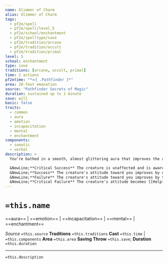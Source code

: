 ```yaml
---
name: Glimmer of Charm
alias: Glimmer of Charm
tags:
  - pf2e/spell
  - pf2e/spell/level_5
  - pf2e/school/enchantment
  - pf2e/spelltype/save
  - pf2e/tradition/arcane
  - pf2e/tradition/occult
  - pf2e/tradition/primal
level: 5
school: enchantment
type: save
traditions: [arcane, occult, primal]
time: 2 actions
pf2etime: "*⬺{ .Pathfinder }*"
area: 20-foot emanation
source: "Pathfinder Secrets of Magic"
duration: sustained up to 1 minute
save: will
basic: false
traits:
  - common
  - aura
  - emotion
  - incapacitation
  - mental
  - enchantment
components:
  - somatic
  - verbal
description: >
  You're bathed in a smooth, almost glittering aura that improves the attitude of those near you. Any creature that ends its turn in the aura must attempt a Will saving throw with the following effects. No matter the result, it's then temporarily immune for 24 hours. The effect lasts until the spell ends, even after the creature leaves the aura.

  &NewLine;**Critical Success** The creature is unaffected and is aware of the aura.
  &NewLine;**Success** The creature's attitude toward you improves by one step. If that improves its attitude to at least [[Indifferent]], it can't take hostile actions against you, though the effect ends as soon as you take a hostile action against the creature or its allies.
  &NewLine;**Failure** The creature's attitude toward you improves by two steps. It can't take hostile actions against you, though the effect ends as soon as you take a hostile action against the creature or its allies.
  &NewLine;**Critical Failure** The creature's attitude becomes [[Helpful]] to you, though the effect ends as soon as you take a hostile action against the creature or its allies. While the creature is helpful, it can't take hostile actions against you.
---
```

# `=this.name`
==aura== | ==emotion== | ==incapacitation== | ==mental== | ==enchantment==

*Source* `=this.source`
**Traditions** `=this.traditions`
**Cast** `=this.time` | `=this.components`
**Area** `=this.area`
**Saving Throw** `=this.save`; **Duration** `=this.duration`

***
`=this.description`